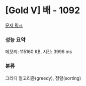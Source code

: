 # [Gold V] 배 - 1092 

[문제 링크](https://www.acmicpc.net/problem/1092) 

### 성능 요약

메모리: 115160 KB, 시간: 3996 ms

### 분류

그리디 알고리즘(greedy), 정렬(sorting)

